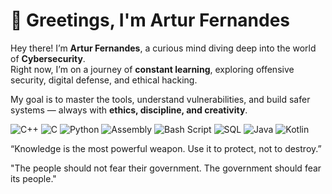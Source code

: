 # 👾 Greetings, I'm Artur Fernandes

Hey there! I’m **Artur Fernandes**, a curious mind diving deep into the world of **Cybersecurity**.  
Right now, I’m on a journey of **constant learning**, exploring offensive security, digital defense, and ethical hacking.

My goal is to master the tools, understand vulnerabilities, and build safer systems — always with **ethics, discipline, and creativity**.

![C++](https://img.shields.io/badge/C++-00599C?style=for-the-badge&logo=cplusplus&logoColor=white)
![C](https://img.shields.io/badge/C-000000?style=for-the-badge&logo=c&logoColor=white)
![Python](https://img.shields.io/badge/Python-3776AB?style=for-the-badge&logo=python&logoColor=white)
![Assembly](https://img.shields.io/badge/Assembly-6E4C13?style=for-the-badge&logo=assembler&logoColor=white)
![Bash Script](https://img.shields.io/badge/Bash%20Script-4EAA25?style=for-the-badge&logo=gnubash&logoColor=white)
![SQL](https://img.shields.io/badge/SQL-4479A1?style=for-the-badge&logo=mysql&logoColor=white)
![Java](https://img.shields.io/badge/Java-ED8B00?style=for-the-badge&logo=openjdk&logoColor=white)
![Kotlin](https://img.shields.io/badge/Kotlin-7F52FF?style=for-the-badge&logo=kotlin&logoColor=white)

“Knowledge is the most powerful weapon. Use it to protect, not to destroy.”

"The people should not fear their government. The government should fear its people."
